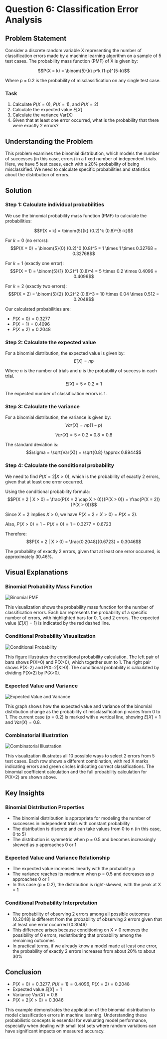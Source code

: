 # Question 6: Classification Error Analysis

## Problem Statement
Consider a discrete random variable X representing the number of classification errors made by a machine learning algorithm on a sample of 5 test cases. The probability mass function (PMF) of X is given by:

$$P(X = k) = \binom{5}{k} p^k (1-p)^{5-k}$$

Where p = 0.2 is the probability of misclassification on any single test case.

### Task
1. Calculate $P(X = 0)$, $P(X = 1)$, and $P(X = 2)$
2. Calculate the expected value $E[X]$
3. Calculate the variance Var(X)
4. Given that at least one error occurred, what is the probability that there were exactly 2 errors?

## Understanding the Problem
This problem examines the binomial distribution, which models the number of successes (in this case, errors) in a fixed number of independent trials. Here, we have 5 test cases, each with a 20% probability of being misclassified. We need to calculate specific probabilities and statistics about the distribution of errors.

## Solution

### Step 1: Calculate individual probabilities
We use the binomial probability mass function (PMF) to calculate the probabilities:

$$P(X = k) = \binom{5}{k} (0.2)^k (0.8)^{5-k}$$

For $k = 0$ (no errors):
$$P(X = 0) = \binom{5}{0} (0.2)^0 (0.8)^5 = 1 \times 1 \times 0.32768 = 0.32768$$

For $k = 1$ (exactly one error):
$$P(X = 1) = \binom{5}{1} (0.2)^1 (0.8)^4 = 5 \times 0.2 \times 0.4096 = 0.4096$$

For $k = 2$ (exactly two errors):
$$P(X = 2) = \binom{5}{2} (0.2)^2 (0.8)^3 = 10 \times 0.04 \times 0.512 = 0.2048$$

Our calculated probabilities are:
- $P(X = 0) = 0.3277$
- $P(X = 1) = 0.4096$
- $P(X = 2) = 0.2048$

### Step 2: Calculate the expected value
For a binomial distribution, the expected value is given by:
$$E[X] = np$$

Where $n$ is the number of trials and $p$ is the probability of success in each trial.
$$E[X] = 5 \times 0.2 = 1$$

The expected number of classification errors is 1.

### Step 3: Calculate the variance
For a binomial distribution, the variance is given by:
$$Var(X) = np(1-p)$$

$$Var(X) = 5 \times 0.2 \times 0.8 = 0.8$$

The standard deviation is:
$$\sigma = \sqrt{Var(X)} = \sqrt{0.8} \approx 0.8944$$

### Step 4: Calculate the conditional probability
We need to find $P(X = 2 | X > 0)$, which is the probability of exactly 2 errors, given that at least one error occurred.

Using the conditional probability formula:
$$P(X = 2 | X > 0) = \frac{P(X = 2 \cap X > 0)}{P(X > 0)} = \frac{P(X = 2)}{P(X > 0)}$$

Since $X = 2$ implies $X > 0$, we have $P(X = 2 \cap X > 0) = P(X = 2)$.

Also, $P(X > 0) = 1 - P(X = 0) = 1 - 0.3277 = 0.6723$

Therefore:
$$P(X = 2 | X > 0) = \frac{0.2048}{0.6723} = 0.3046$$

The probability of exactly 2 errors, given that at least one error occurred, is approximately 30.46%.

## Visual Explanations

### Binomial Probability Mass Function
![Binomial PMF](../Images/L2_1_Quiz_6/pmf.png)

This visualization shows the probability mass function for the number of classification errors. Each bar represents the probability of a specific number of errors, with highlighted bars for 0, 1, and 2 errors. The expected value ($E[X] = 1$) is indicated by the red dashed line.

### Conditional Probability Visualization
![Conditional Probability](../Images/L2_1_Quiz_6/conditional_probability.png)

This figure illustrates the conditional probability calculation. The left pair of bars shows P(X=0) and P(X>0), which together sum to 1. The right pair shows P(X=2) and P(X=2|X>0). The conditional probability is calculated by dividing P(X=2) by P(X>0).

### Expected Value and Variance
![Expected Value and Variance](../Images/L2_1_Quiz_6/expected_variance.png)

This graph shows how the expected value and variance of the binomial distribution change as the probability of misclassification p varies from 0 to 1. The current case (p = 0.2) is marked with a vertical line, showing $E[X] = 1$ and $Var(X) = 0.8$.

### Combinatorial Illustration
![Combinatorial Illustration](../Images/L2_1_Quiz_6/combinatorial.png)

This visualization illustrates all 10 possible ways to select 2 errors from 5 test cases. Each row shows a different combination, with red X marks indicating errors and green circles indicating correct classifications. The binomial coefficient calculation and the full probability calculation for P(X=2) are shown above.

## Key Insights

### Binomial Distribution Properties
- The binomial distribution is appropriate for modeling the number of successes in independent trials with constant probability
- The distribution is discrete and can take values from 0 to n (in this case, 0 to 5)
- The distribution is symmetric when p = 0.5 and becomes increasingly skewed as p approaches 0 or 1

### Expected Value and Variance Relationship
- The expected value increases linearly with the probability p
- The variance reaches its maximum when p = 0.5 and decreases as p approaches 0 or 1
- In this case (p = 0.2), the distribution is right-skewed, with the peak at X = 1

### Conditional Probability Interpretation
- The probability of observing 2 errors among all possible outcomes (0.2048) is different from the probability of observing 2 errors given that at least one error occurred (0.3046)
- This difference arises because conditioning on X > 0 removes the possibility of 0 errors, redistributing that probability among the remaining outcomes
- In practical terms, if we already know a model made at least one error, the probability of exactly 2 errors increases from about 20% to about 30%

## Conclusion
- $P(X = 0) = 0.3277$, $P(X = 1) = 0.4096$, $P(X = 2) = 0.2048$
- Expected value $E[X] = 1$
- Variance $Var(X) = 0.8$
- $P(X = 2 | X > 0) = 0.3046$

This example demonstrates the application of the binomial distribution to model classification errors in machine learning. Understanding these probabilistic concepts is essential for evaluating model performance, especially when dealing with small test sets where random variations can have significant impacts on measured accuracy. 